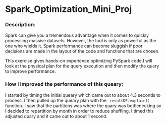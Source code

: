 # Spark_Optimization_Mini_Proj
### Description:
Spark can give you a tremendous advantage when it comes to quickly processing massive datasets. However, the tool is only as powerful as the one who wields it. Spark performance can become sluggish if poor decisions are made in the layout of the code and functions that are chosen.

This exercise gives hands-on experience optimizing PySpark code.I will look at the
physical plan for the query execution and then modify the query to improve performance.

### How I improved the performance of this queary:
I started by timing the initial queary which came out to about 4.3 seconds to process. I then pulled up the queary plan with the ``` resultDF.explain()``` function. I saw that the partitions was where the quary was bottlenecking so I decided to repartition by month in order to reduce shuffling. I timed this adjusted quary and it came out to about 1 second.  
